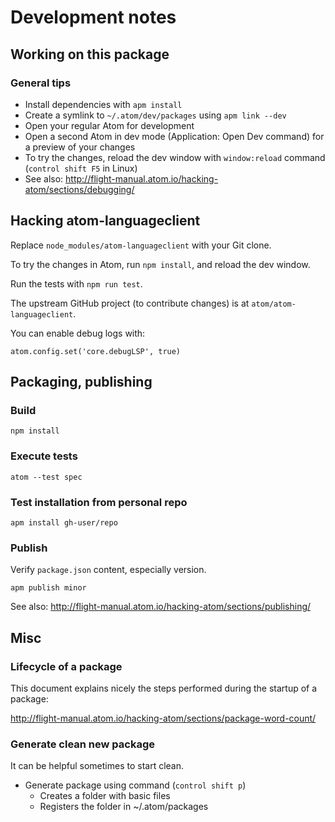 Development notes
=================

Working on this package
-----------------------

### General tips

- Install dependencies with `apm install`
- Create a symlink to `~/.atom/dev/packages` using `apm link --dev`
- Open your regular Atom for development
- Open a second Atom in dev mode (Application: Open Dev command) for a preview of your changes
- To try the changes, reload the dev window with `window:reload` command (`control shift F5` in Linux)
- See also: http://flight-manual.atom.io/hacking-atom/sections/debugging/

Hacking atom-languageclient
---------------------------

Replace `node_modules/atom-languageclient` with your Git clone.

To try the changes in Atom, run `npm install`, and reload the dev window.

Run the tests with `npm run test`.

The upstream GitHub project (to contribute changes) is at `atom/atom-languageclient`.

You can enable debug logs with:

    atom.config.set('core.debugLSP', true)

Packaging, publishing
---------------------

### Build

    npm install

### Execute tests

    atom --test spec

### Test installation from personal repo

    apm install gh-user/repo

### Publish

Verify `package.json` content, especially version.

    apm publish minor

See also: http://flight-manual.atom.io/hacking-atom/sections/publishing/

Misc
----

### Lifecycle of a package

This document explains nicely the steps performed during the startup of a package:

http://flight-manual.atom.io/hacking-atom/sections/package-word-count/

### Generate clean new package

It can be helpful sometimes to start clean.

- Generate package using command (`control shift p`)
  - Creates a folder with basic files
  - Registers the folder in ~/.atom/packages
